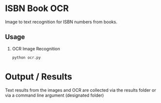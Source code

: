 # ISBN Book OCR
Image to text recognition for ISBN numbers from books.


## Usage

1. OCR Image Recognition
    ```shell
    python ocr.py
    ```

# Output / Results

Text results from the images and OCR are collected via the results folder or via a command line argument (designated folder)
